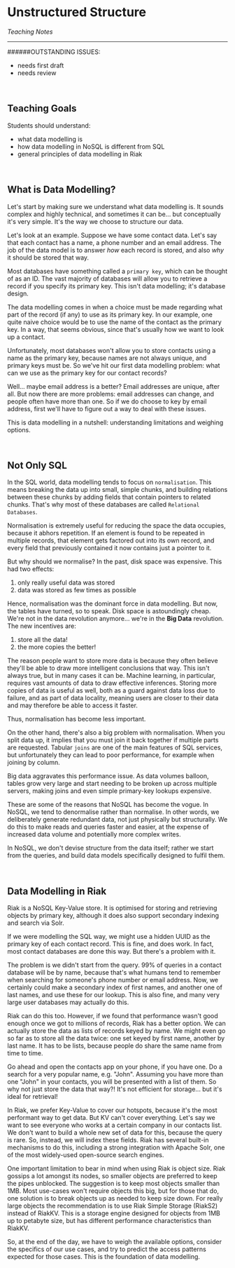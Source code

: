 # Unstructured Structure
*Teaching Notes*

---
######OUTSTANDING ISSUES:

+ needs first draft
+ needs review

<br>

## Teaching Goals

Students should understand:
+ what data modelling is
+ how data modelling in NoSQL is different from SQL
+ general principles of data modelling in Riak

<br>

## What is Data Modelling?

Let's start by making sure we understand what data modelling is. It sounds complex and highly technical, and sometimes it can be... but conceptually it's very simple. It's the way we choose to structure our data.

Let's look at an example. Suppose we have some contact data. Let's say that each contact has a name, a phone number and an email address. The job of the data model is to answer *how* each record is stored, and also *why* it should be stored that way.

Most databases have something called a `primary key`, which can be thought of as an ID. The vast majority of databases will allow you to retrieve a record if you specify its primary key. This isn't data modelling; it's database design.

The data modelling comes in when a choice must be made regarding what part of the record (if any) to use as its primary key. In our example, one quite naive choice would be to use the name of the contact as the primary key. In a way, that seems obvious, since that's usually how we want to look up a contact.

Unfortunately, most databases won't allow you to store contacts using a name as the primary key, because names are not always unique, and primary keys must be. So we've hit our first data modelling problem: what can we use as the primary key for our contact records?

Well... maybe email address is a better? Email addresses are unique, after all. But now there are more problems: email addresses can change, and people often have more than one. So if we do choose to key by email address, first we'll have to figure out a way to deal with these issues.

This is data modelling in a nutshell: understanding limitations and weighing options.

<br>

## Not Only SQL

In the SQL world, data modelling tends to focus on `normalisation`. This means breaking the data up into small, simple chunks, and building relations between these chunks by adding fields that contain pointers to related chunks. That's why most of these databases are called `Relational Databases`.

Normalisation is extremely useful for reducing the space the data occupies, because it abhors repetition. If an element is found to be repeated in multiple records, that element gets factored out into its own record, and every field that previously contained it now contains just a pointer to it.

But why should we normalise? In the past, disk space was expensive. This had two effects:

1. only really useful data was stored
2. data was stored as few times as possible

Hence, normalisation was the dominant force in data modelling. But now, the tables have turned, so to speak. Disk space is astoundingly cheap. We're not in the data revolution anymore... we're in the **Big Data** revolution. The new incentives are:

1. store all the data!
2. the more copies the better!

The reason people want to store more data is because they often believe they'll be able to draw more intelligent conclusions that way. This isn't always true, but in many cases it can be. Machine learning, in particular, requires vast amounts of data to draw effective inferences. Storing more copies of data is useful as well, both as a guard against data loss due to failure, and as part of data locality, meaning users are closer to their data and may therefore be able to access it faster.

Thus, normalisation has become less important.

On the other hand, there's also a big problem with normalisation. When you split data up, it implies that you must join it back together if multiple parts are requested. Tabular `joins` are one of the main features of SQL services, but unfortunately they can lead to poor performance, for example when joining by column.

Big data aggravates this performance issue. As data volumes balloon, tables grow very large and start needing to be broken up across multiple servers, making joins and even simple primary-key lookups expensive.

These are some of the reasons that NoSQL has become the vogue. In NoSQL, we tend to denormalise rather than normalise. In other words, we deliberately generate redundant data, not just physically but structurally. We do this to make reads and queries faster and easier, at the expense of increased data volume and potentially more complex writes.

In NoSQL, we don't devise structure from the data itself; rather we start from the queries, and build data models specifically designed to fulfil them.

<br>

## Data Modelling in Riak

Riak is a NoSQL Key-Value store. It is optimised for storing and retrieving objects by primary key, although it does also support secondary indexing and search via Solr.

If we were modelling the SQL way, we might use a hidden UUID as the primary key of each contact record. This is fine, and does work. In fact, most contact databases are done this way. But there's a problem with it.

The problem is we didn't start from the query. 99% of queries in a contact database will be by name, because that's what humans tend to remember when searching for someone's phone number or email address. Now, we certainly could make a secondary index of first names, and another one of last names, and use these for our lookup. This is also fine, and many very large user databases may actually do this.

Riak can do this too. However, if we found that performance wasn't good enough once we got to millions of records, Riak has a better option. We can actually store the data as lists of records keyed by name. We might even go so far as to store all the data twice: one set keyed by first name, another by last name. It has to be lists, because people do share the same name from time to time.

Go ahead and open the contacts app on your phone, if you have one. Do a search for a very popular name, e.g. "John". Assuming you have more than one "John" in your contacts, you will be presented with a list of them. So why not just store the data that way?! It's not efficient for storage... but it's ideal for retrieval!

In Riak, we prefer Key-Value to cover our hotspots, because it's the most performant way to get data. But KV can't cover everything. Let's say we want to see everyone who works at a certain company in our contacts list. We don't want to build a whole new set of data for this, because the query is rare. So, instead, we will index these fields. Riak has several built-in mechanisms to do this, including a strong integration with Apache Solr, one of the most widely-used open-source search engines.

One important limitation to bear in mind when using Riak is object size. Riak gossips a lot amongst its nodes, so smaller objects are preferred to keep the pipes unblocked. The suggestion is to keep most objects smaller than 1MB. Most use-cases won't require objects this big, but for those that do, one solution is to break objects up as needed to keep size down. For really large objects the recommendation is to use Riak Simple Storage (RiakS2) instead of RiakKV. This is a storage engine designed for objects from 1MB up to petabyte size, but has different performance characteristics than RiakKV.

So, at the end of the day, we have to weigh the available options, consider the specifics of our use cases, and try to predict the access patterns expected for those cases. This is the foundation of data modelling.

<br>







